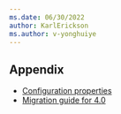 ```yaml
---
ms.date: 06/30/2022
author: KarlErickson
ms.author: v-yonghuiye
---
```


## Appendix

* [Configuration properties](../../spring-cloud-azure-appendix.md#list-of-configuration-properties)
* [Migration guide for 4.0](../../spring-cloud-azure-appendix.md#migration-guide-for-40)
